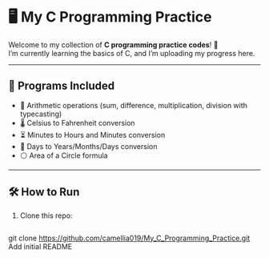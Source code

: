 # 🖥️ My C Programming Practice  

Welcome to my collection of **C programming practice codes**! 🚀  
I’m currently learning the basics of C, and I’m uploading my progress here.  

---

## 📂 Programs Included
- 🔢 Arithmetic operations (sum, difference, multiplication, division with typecasting)  
- 🌡️ Celsius to Fahrenheit conversion  
- ⏳ Minutes to Hours and Minutes conversion  
- 📅 Days to Years/Months/Days conversion  
- ⚪ Area of a Circle formula  

---

## 🛠️ How to Run
1. Clone this repo:  
   ```bash
  git clone https://github.com/camellia019/My_C_Programming_Practice.git
  Add initial README
